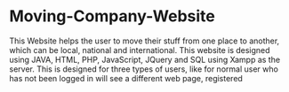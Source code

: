 # Moving-Company-Website
This Website helps the user to move their stuff from one place to another, which can be local, national and international.
This website is designed using JAVA, HTML, PHP, JavaScript, JQuery and SQL using Xampp as the server.
This is designed for three types of users, like for normal user who has not been logged in will see a different web page,
registered 
